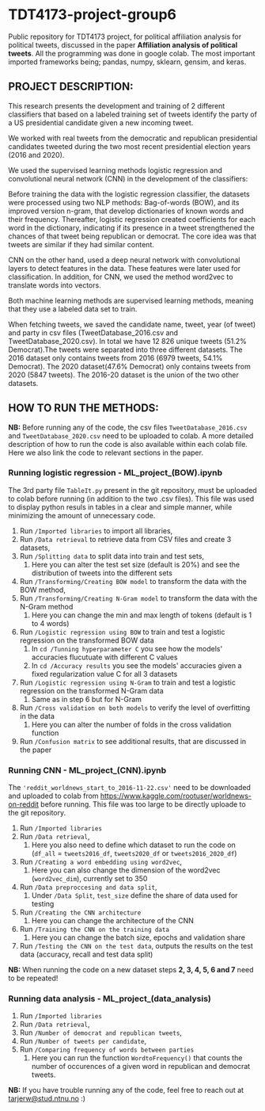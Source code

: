 # TDT4173-project-group6
Public repository for TDT4173 project, for political affiliation analysis for political tweets, discussed in the paper **Affiliation analysis of political tweets**. All the programming was done in google colab. The most important imported frameworks being; pandas, numpy, sklearn, gensim, and keras.

## PROJECT DESCRIPTION:
This research presents the development and training of 2 different classifiers that based on a labeled training set of tweets identify the party of a US presidential candidate given a new incoming tweet.

We worked with real tweets from the democratic and republican presidential candidates tweeted during the two most recent presidential election years (2016 and 2020).

We used the supervised learning methods logistic regression and convolutional neural network (CNN) in the development of the classifiers:

Before training the data with the logistic regression classifier, the datasets were processed using two NLP methods: Bag-of-words (BOW), and its improved version n-gram, that develop dictionaries of known words and their frequency. Thereafter, logistic regression created coefficients for each word in the dictionary, indicating if its presence in a tweet strengthened the chances of that tweet being republican or democrat. The core idea was that tweets are similar if they had similar content.

CNN on the other hand, used a deep neural network with convolutional layers to detect features in the data. These features were later used for classification. In addition, for CNN, we used the method word2vec to translate words into vectors. 

Both machine learning methods are supervised learning methods, meaning that they use a labeled data set to train.

When fetching tweets, we saved the candidate name, tweet, year (of tweet) and party in csv files (TweetDatabase_2016.csv and TweetDatabase_2020.csv). In total we have 12 826 unique tweets (51.2% Democrat).The tweets were separated into three different datasets. The 2016 dataset only contains tweets from 2016 (6979 tweets, 54.1% Democrat).  The 2020 dataset(47.6% Democrat) only contains tweets from 2020 (5847 tweets). The 2016-20 dataset is the union of the two other datasets.

## HOW TO RUN THE METHODS:
**NB:** Before running any of the code, the csv files `TweetDatabase_2016.csv` and `TweetDatabase_2020.csv` need to be uploaded to colab. 
A more detailed description of how to run the code is also available within each colab file. Here we also link the code to relevant sections in the paper.   
### Running logistic regression - ML_project_(BOW).ipynb

The 3rd party file `TableIt.py` present in the git repository, must be uploaded to colab before running (in addition to the two .csv files). This file was used to display python resuls in tables in a clear and simple manner, while minimizing the amount of unnecessary code. 

1. Run `/Imported libraries` to import all libraries,
2. Run `/Data retrieval` to retrieve data from CSV files and create 3 datasets, 
3. Run `/Splitting data` to split data into train and test sets, 
     1. Here you can alter the test set size (default is 20%) and see the distribution of tweets into the different sets
4. Run `/Transforming/Creating BOW model` to transform the data with the BOW method,
5. Run `/Transforming/Creating N-Gram model` to transform the data with the N-Gram method
     1. Here you can change the min and max length of tokens (default is 1 to 4 words)
6. Run `/Logistic regression using BOW` to train and test a logistic regression on the transformed BOW data 
     1. In `cd /Tunning hyperparameter C` you see how the models' accuracies flucutuate with different C values
     2. In `cd /Accuracy results` you see the models' accuracies given a fixed regularization value C for all 3 datasets
7. Run `/Logistic regression using N-Gram` to train and test a logistic regression on the transformed N-Gram data 
     1. Same as in step 6 but for N-Gram
8. Run `/Cross validation on both models` to verify the level of overfitting in the data
     1. Here you can alter the number of folds in the cross validation function
9. Run `/Confusion matrix` to see additional results, that are discussed in the paper


### Running CNN - ML_project_(CNN).ipynb

The `'reddit_worldnews_start_to_2016-11-22.csv'` need to be downloaded and uploaded to colab from https://www.kaggle.com/rootuser/worldnews-on-reddit before running. This file was too large to be directly uploade to the git repository. 

1. Run `/Imported libraries`
2. Run `/Data retrieval`, 
     1. Here you also need to define which dataset to run the code on (`df_all` = `tweets2016_df`, `tweets2020_df` or `tweets2016_2020_df`)
3. Run `/Creating a word embedding using word2vec`, 
     1. Here you can also change the dimension of the word2vec (`word2vec_dim`), currently set to 350
4. Run `/Data preproccesing and data split`,
     1. Under `/Data Split`, `test_size` define the share of data used for testing
5. Run `/Creating the CNN architecture`
     1. Here you can change the architecture of the CNN
6. Run `/Training the CNN on the training data`
     1. Here you can change the batch size, epochs and validation share
7. Run `/Testing the CNN on the test data`, outputs the results on the test data (accuracy, recall and test data split)

**NB:** When running the code on a new dataset steps **2, 3, 4, 5, 6 and 7** need to be repeated! 

### Running data analysis - ML_project_(data_analysis)

1. Run `/Imported libraries`
2. Run `/Data retrieval`, 
3. Run `/Number of democrat and republican tweets`, 
4. Run `/Number of tweets per candidate`,
5. Run `/Comparing frequency of words between parties`
    1. Here you can run the function `WordtoFrequency()` that counts the number of occurences of a given word in republican and democrat tweets.




**NB:** If you have trouble running any of the code, feel free to reach out at tarjerw@stud.ntnu.no :)
